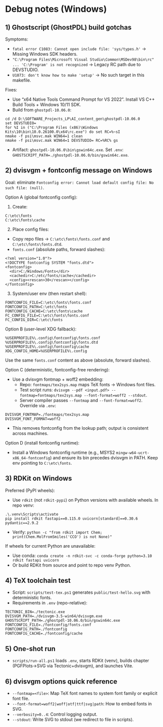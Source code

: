 # Debug notes (Windows)

## 1) Ghostscript (GhostPDL) build gotchas

Symptoms:
- `fatal error C1083: Cannot open include file: 'sys/types.h'` → Missing Windows SDK headers.
- `"C:\Program Files\Microsoft Visual Studio\Common\MSDev98\bin\rc" ... 'C:\Program' is not recognized` → Legacy RC path due to DEVSTUDIO.
- `U1073: don't know how to make 'setup'` → No such target in this makefile.

Fixes:
- Use “x64 Native Tools Command Prompt for VS 2022”. Install VS C++ Build Tools + Windows 10/11 SDK.
- Build from `ghostpdl-10.06.0`:
```
cd /d D:\SOFTWARE_Projects_LP\AI_content_gen\ghostpdl-10.06.0
set DEVSTUDIO=
for %I in ("C:\Program Files (x86)\Windows Kits\10\bin\10.0.26100.0\x64\rc.exe") do set RC=%~sI
nmake -f psi\msvc.mak WIN64=1 clean
nmake -f psi\msvc.mak WIN64=1 DEVSTUDIO= RC=%RC% gs
```
- Artifact: `ghostpdl-10.06.0\bin\gswin64c.exe`. Set `.env`: `GHOSTSCRIPT_PATH=./ghostpdl-10.06.0/bin/gswin64c.exe`.

## 2) dvisvgm + fontconfig message on Windows

Goal: eliminate `Fontconfig error: Cannot load default config file: No such file: (null)`.

Option A (global fontconfig config):
1) Create:
```
C:\etc\fonts
C:\etc\fonts\cache
```
2) Place config files:
- Copy repo files → `C:\etc\fonts\fonts.conf` and `C:\etc\fonts\fonts.dtd`.
- `fonts.conf` (absolute paths, forward slashes):
```
<?xml version="1.0"?>
<!DOCTYPE fontconfig SYSTEM "fonts.dtd">
<fontconfig>
  <dir>C:/Windows/Fonts</dir>
  <cachedir>C:/etc/fonts/cache</cachedir>
  <config><rescan>30</rescan></config>
</fontconfig>
```
3) System/user env (then restart shell):
```
FONTCONFIG_FILE=C:\etc\fonts\fonts.conf
FONTCONFIG_PATH=C:\etc\fonts
FONTCONFIG_CACHE=C:\etc\fonts\cache
FC_CONFIG_FILE=C:\etc\fonts\fonts.conf
FC_CONFIG_DIR=C:\etc\fonts
```

Option B (user-level XDG fallback):
```
%USERPROFILE%\.config\fontconfig\fonts.conf
%USERPROFILE%\.config\fontconfig\fonts.dtd
%USERPROFILE%\.config\fontconfig\cache
XDG_CONFIG_HOME=%USERPROFILE%\.config
```
Use the same `fonts.conf` content as above (absolute, forward slashes).

Option C (deterministic, fontconfig-free rendering):
- Use a dvisvgm fontmap + woff2 embedding:
  - Repo: `fontmaps/tex2sys.map` maps TeX fonts → Windows font files.
  - Test script runs: `dvisvgm --pdf <input.pdf> --fontmap=fontmaps/tex2sys.map --font-format=woff2 --stdout`.
  - Server compiler passes `--fontmap` and `--font-format=woff2`. Override via `.env`:
```
DVISVGM_FONTMAP=./fontmaps/tex2sys.map
DVISVGM_FONT_FORMAT=woff2
```
- This removes fontconfig from the lookup path; output is consistent across machines.

Option D (install fontconfig runtime):
- Install a Windows fontconfig runtime (e.g., MSYS2 `mingw-w64-ucrt-x86_64-fontconfig`) and ensure its bin precedes dvisvgm in PATH. Keep env pointing to `C:\etc\fonts`.

## 3) RDKit on Windows

Preferred (PyPI wheels):
- Use `rdkit` (not `rdkit-pypi`) on Python versions with available wheels. In repo venv:
```
.\.venv\Scripts\activate
pip install rdkit fastapi==0.115.0 uvicorn[standard]==0.30.6 pydantic==2.9.2
```
- Verify: `python -c "from rdkit import Chem; print(Chem.MolFromSmiles('CCO') is not None)"`

If wheels for current Python are unavailable:
- Use conda: `conda create -n rdkit-svc -c conda-forge python=3.10 rdkit fastapi uvicorn`
- Or build RDKit from source and point to repo venv Python.

## 4) TeX toolchain test

- Script: `scripts/test-tex.ps1` generates `public/test-hello.svg` with deterministic fonts.
- Requirements in `.env` (repo-relative):
```
TECTONIC_BIN=./tectonic.exe
DVISVGM_PATH=./dvisvgm-3.5-win64/dvisvgm.exe
GHOSTSCRIPT_PATH=./ghostpdl-10.06.0/bin/gswin64c.exe
FONTCONFIG_FILE=./fontconfig/fonts.conf
FONTCONFIG_PATH=./fontconfig
FONTCONFIG_CACHE=./fontconfig/cache
```

## 5) One-shot run

- `scripts/run-all.ps1` loads `.env`, starts RDKit (venv), builds chapter (PGFPlots→SVG via Tectonic+dvisvgm), and launches Vite.

## 6) dvisvgm options quick reference
- `--fontmap=<file>`: Map TeX font names to system font family or explicit font file.
- `--font-format=woff2|woff|otf|ttf|svg|path`: How to embed fonts in SVG.
- `--verbosity=0..4`: Control logging output.
- `--stdout`: Write SVG to stdout (we redirect to file in scripts).
